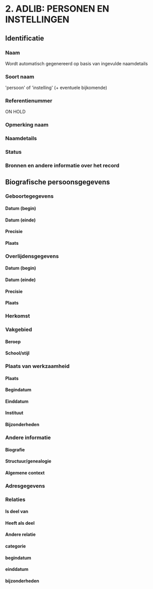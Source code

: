 # 2. ADLIB: PERSONEN EN INSTELLINGEN

## Identificatie

### Naam

Wordt automatisch gegenereerd op basis van ingevulde naamdetails

### Soort naam

'persoon' of 'instelling' \(+ eventuele bijkomende\)

### Referentienummer

ON HOLD

### Opmerking naam

### Naamdetails

### Status

### Bronnen en andere informatie over het record

## Biografische persoonsgegevens

### Geboortegegevens

#### Datum \(begin\)

#### Datum \(einde\)

#### Precisie

#### Plaats

### Overlijdensgegevens

#### Datum \(begin\)

#### Datum \(einde\)

#### Precisie

#### Plaats

### Herkomst

### Vakgebied

#### Beroep

#### School/stijl

### Plaats van werkzaamheid

#### Plaats

#### Begindatum

#### Einddatum

#### Instituut

#### Bijzonderheden

### Andere informatie

#### Biografie

#### Structuur/genealogie

#### Algemene context

### Adresgegevens

### Relaties

#### Is deel van

#### Heeft als deel

#### Andere relatie

#### categorie

#### begindatum

#### einddatum

#### bijzonderheden

